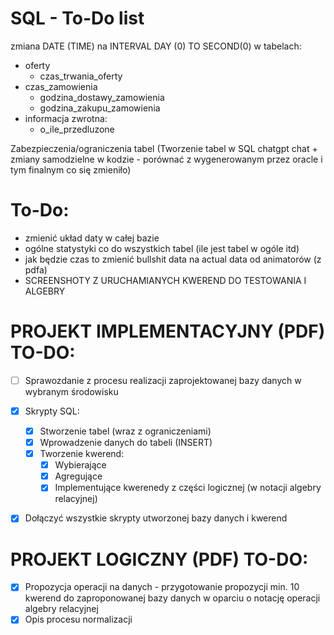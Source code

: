 # SQL - To-Do list


zmiana DATE (TIME) na INTERVAL DAY (0) TO SECOND(0) w tabelach:
- oferty 
  - czas_trwania_oferty
- czas_zamowienia 
  - godzina_dostawy_zamowienia 
  - godzina_zakupu_zamowienia
- informacja zwrotna:
  - o_ile_przedluzone



Zabezpieczenia/ograniczenia tabel (Tworzenie tabel w SQL chatgpt chat + zmiany samodzielne w kodzie - porównać z wygenerowanym przez oracle i tym finalnym co się zmieniło)



# To-Do:
- zmienić układ daty w całej bazie
- ogólne statystyki co do wszystkich tabel (ile jest tabel w ogóle itd)
- jak będzie czas to zmienić bullshit data na actual data od animatorów (z pdfa)
- SCREENSHOTY Z URUCHAMIANYCH KWEREND DO TESTOWANIA I ALGEBRY



# PROJEKT IMPLEMENTACYJNY (PDF) TO-DO:
- [ ] Sprawozdanie z procesu realizacji zaprojektowanej bazy danych w wybranym środowisku
- [X] Skrypty SQL:
  - [X] Stworzenie tabel (wraz z ograniczeniami)
  - [X] Wprowadzenie danych do tabeli (INSERT)
  - [X] Tworzenie kwerend:
    - [X] Wybierające
    - [X] Agregujące
    - [X] Implementujące kwerenedy z części logicznej (w notacji algebry relacyjnej)
- [X] Dołączyć wszystkie skrypty utworzonej bazy danych i kwerend


# PROJEKT LOGICZNY (PDF) TO-DO:
- [X] Propozycja operacji na danych - przygotowanie propozycji min. 10 kwerend do zaproponowanej bazy danych w oparciu o notację operacji algebry relacyjnej
- [X] Opis procesu normalizacji
